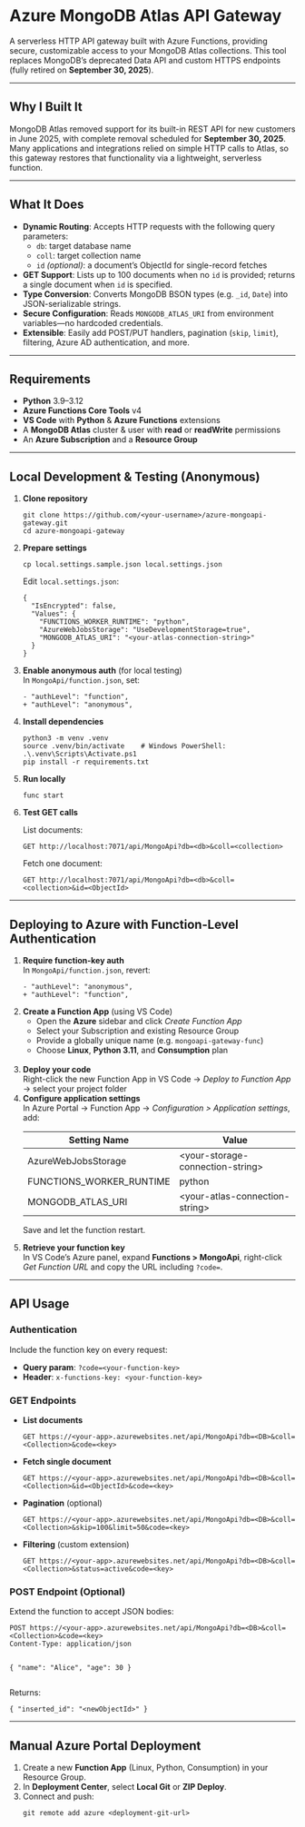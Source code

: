<!DOCTYPE html>
<html lang="en">
<head>
  <meta charset="UTF-8">
  <meta name="viewport" content="width=device-width, initial-scale=1.0">
</head>
<body>
  <h1>Azure MongoDB Atlas API Gateway</h1>
  <p>A serverless HTTP API gateway built with Azure Functions, providing secure, customizable access to your MongoDB Atlas collections. This tool replaces MongoDB’s deprecated Data API and custom HTTPS endpoints (fully retired on <strong>September 30, 2025</strong>).</p>
  <hr>
  <h2>Why I Built It</h2>
  <p>MongoDB Atlas removed support for its built-in REST API for new customers in June 2025, with complete removal scheduled for <strong>September 30, 2025</strong>. Many applications and integrations relied on simple HTTP calls to Atlas, so this gateway restores that functionality via a lightweight, serverless function.</p>
  <hr>
  <h2>What It Does</h2>
  <ul>
    <li><strong>Dynamic Routing</strong>: Accepts HTTP requests with the following query parameters:
      <ul>
        <li><code>db</code>: target database name</li>
        <li><code>coll</code>: target collection name</li>
        <li><code>id</code> <em>(optional)</em>: a document’s ObjectId for single-record fetches</li>
      </ul>
    </li>
    <li><strong>GET Support</strong>: Lists up to 100 documents when no <code>id</code> is provided; returns a single document when <code>id</code> is specified.</li>
    <li><strong>Type Conversion</strong>: Converts MongoDB BSON types (e.g. <code>_id</code>, <code>Date</code>) into JSON-serializable strings.</li>
    <li><strong>Secure Configuration</strong>: Reads <code>MONGODB_ATLAS_URI</code> from environment variables—no hardcoded credentials.</li>
    <li><strong>Extensible</strong>: Easily add POST/PUT handlers, pagination (<code>skip</code>, <code>limit</code>), filtering, Azure AD authentication, and more.</li>
  </ul>
  <hr>
  <h2>Requirements</h2>
  <ul>
    <li><strong>Python</strong> 3.9–3.12</li>
    <li><strong>Azure Functions Core Tools</strong> v4</li>
    <li><strong>VS Code</strong> with <strong>Python</strong> &amp; <strong>Azure Functions</strong> extensions</li>
    <li>A <strong>MongoDB Atlas</strong> cluster &amp; user with <strong>read</strong> or <strong>readWrite</strong> permissions</li>
    <li>An <strong>Azure Subscription</strong> and a <strong>Resource Group</strong></li>
  </ul>
  <hr>
  <h2>Local Development &amp; Testing (Anonymous)</h2>
  <ol>
    <li><strong>Clone repository</strong>
      <pre><code>git clone https://github.com/&lt;your-username&gt;/azure-mongoapi-gateway.git
cd azure-mongoapi-gateway</code></pre>
    </li>
    <li><strong>Prepare settings</strong>
      <pre><code>cp local.settings.sample.json local.settings.json</code></pre>
      <p>Edit <code>local.settings.json</code>:</p>
      <pre><code>{
  "IsEncrypted": false,
  "Values": {
    "FUNCTIONS_WORKER_RUNTIME": "python",
    "AzureWebJobsStorage": "UseDevelopmentStorage=true",
    "MONGODB_ATLAS_URI": "&lt;your-atlas-connection-string&gt;"
  }
}</code></pre>
    </li>
    <li><strong>Enable anonymous auth</strong> (for local testing)<br>
      In <code>MongoApi/function.json</code>, set:
      <pre><code>- "authLevel": "function",
+ "authLevel": "anonymous",</code></pre>
    </li>
    <li><strong>Install dependencies</strong>
      <pre><code>python3 -m venv .venv
source .venv/bin/activate    # Windows PowerShell: .\.venv\Scripts\Activate.ps1
pip install -r requirements.txt</code></pre>
    </li>
    <li><strong>Run locally</strong>
      <pre><code>func start</code></pre>
    </li>
    <li><strong>Test GET calls</strong>
      <p>List documents:</p>
      <pre><code>GET http://localhost:7071/api/MongoApi?db=&lt;db&gt;&amp;coll=&lt;collection&gt;</code></pre>
      <p>Fetch one document:</p>
      <pre><code>GET http://localhost:7071/api/MongoApi?db=&lt;db&gt;&amp;coll=&lt;collection&gt;&amp;id=&lt;ObjectId&gt;</code></pre>
    </li>
  </ol>
  <hr>
  <h2>Deploying to Azure with Function-Level Authentication</h2>
  <ol>
    <li><strong>Require function-key auth</strong><br>
      In <code>MongoApi/function.json</code>, revert:<br>
      <pre><code>- "authLevel": "anonymous",
+ "authLevel": "function",</code></pre>
    </li>
    <li><strong>Create a Function App</strong> (using VS Code)<br>
      <ul>
        <li>Open the <strong>Azure</strong> sidebar and click <em>Create Function App</em></li>
        <li>Select your Subscription and existing Resource Group</li>
        <li>Provide a globally unique name (e.g. <code>mongoapi-gateway-func</code>)</li>
        <li>Choose <strong>Linux</strong>, <strong>Python 3.11</strong>, and <strong>Consumption</strong> plan</li>
      </ul>
    </li><br>
    <li><strong>Deploy your code</strong><br>
      Right-click the new Function App in VS Code → <em>Deploy to Function App</em> → select your project folder
    </li>
    <li><strong>Configure application settings</strong><br>
      In Azure Portal → Function App → <em>Configuration &gt; Application settings</em>, add:
      <table>
        <thead>
          <tr><th>Setting Name</th><th>Value</th></tr>
        </thead>
        <tbody>
          <tr><td>AzureWebJobsStorage</td><td>&lt;your-storage-connection-string&gt;</td></tr>
          <tr><td>FUNCTIONS_WORKER_RUNTIME</td><td>python</td></tr>
          <tr><td>MONGODB_ATLAS_URI</td><td>&lt;your-atlas-connection-string&gt;</td></tr>
        </tbody>
      </table>
      <p>Save and let the function restart.</p>
    </li>
    <li><strong>Retrieve your function key</strong><br>
      In VS Code’s Azure panel, expand <strong>Functions &gt; MongoApi</strong>, right-click <em>Get Function URL</em> and copy the URL including <code>?code=</code>.
    </li>
  </ol>
  <hr>
  <h2>API Usage</h2>
  <h3>Authentication</h3>
  <p>Include the function key on every request:</p>
  <ul>
    <li><strong>Query param</strong>: <code>?code=&lt;your-function-key&gt;</code></li>
    <li><strong>Header</strong>: <code>x-functions-key: &lt;your-function-key&gt;</code></li>
  </ul>
  <h3>GET Endpoints</h3>
  <ul>
    <li><strong>List documents</strong>
      <pre><code>GET https://&lt;your-app&gt;.azurewebsites.net/api/MongoApi?db=&lt;DB&gt;&amp;coll=&lt;Collection&gt;&amp;code=&lt;key&gt;</code></pre>
    </li>
    <li><strong>Fetch single document</strong>
      <pre><code>GET https://&lt;your-app&gt;.azurewebsites.net/api/MongoApi?db=&lt;DB&gt;&amp;coll=&lt;Collection&gt;&amp;id=&lt;ObjectId&gt;&amp;code=&lt;key&gt;</code></pre>
    </li>
    <li><strong>Pagination</strong> (optional)
      <pre><code>GET https://&lt;your-app&gt;.azurewebsites.net/api/MongoApi?db=&lt;DB&gt;&amp;coll=&lt;Collection&gt;&amp;skip=100&amp;limit=50&amp;code=&lt;key&gt;</code></pre>
    </li>
    <li><strong>Filtering</strong> (custom extension)
      <pre><code>GET https://&lt;your-app&gt;.azurewebsites.net/api/MongoApi?db=&lt;DB&gt;&amp;coll=&lt;Collection&gt;&amp;status=active&amp;code=&lt;key&gt;</code></pre>
    </li>
  </ul>
  <h3>POST Endpoint (Optional)</h3>
  <p>Extend the function to accept JSON bodies:</p>
  <pre><code>POST https://&lt;your-app&gt;.azurewebsites.net/api/MongoApi?db=&lt;DB&gt;&amp;coll=&lt;Collection&gt;&amp;code=&lt;key&gt;
Content-Type: application/json

{ "name": "Alice", "age": 30 }</code></pre>
  <p>Returns:</p>
  <pre><code>{ "inserted_id": "&lt;newObjectId&gt;" }</code></pre>
  <hr>
  <h2>Manual Azure Portal Deployment</h2>
  <ol>
    <li>Create a new <strong>Function App</strong> (Linux, Python, Consumption) in your Resource Group.</li>
    <li>In <strong>Deployment Center</strong>, select <strong>Local Git</strong> or <strong>ZIP Deploy</strong>.</li>
    <li>Connect and push:
      <pre><code>git remote add azure &lt;deployment-git-url&gt;
